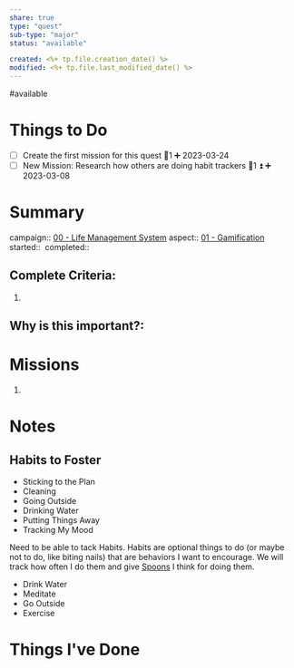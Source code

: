 ```yaml
---
share: true
type: "quest"
sub-type: "major"
status: "available"

created: <%+ tp.file.creation_date() %> 
modified: <%+ tp.file.last_modified_date() %>
---
```

 
#available 
# Things to Do
- [ ] Create the first mission for this quest 🥄1 ➕ 2023-03-24
- [ ] New Mission: Research how others are doing habit trackers 🥄1 ⏫ ➕ 2023-03-08 

# Summary
campaign:: [00 - Life Management System](./00%20-%20Life%20Management%20System.md)
aspect:: [01 - Gamification](./01%20-%20Gamification.md)
started:: 
completed::

## Complete Criteria:
1. 

## Why is this important?:

# Missions
1. 


# Notes
## Habits to Foster
- Sticking to the Plan
- Cleaning
- Going Outside
- Drinking Water
- Putting Things Away
- Tracking My Mood

Need to be able to tack Habits.  Habits are optional things to do (or maybe not to do, like biting nails) that are behaviors I want to encourage.  We will track how often I do them and give [Spoons](./Spoons.md) I think for doing them.
- Drink Water
- Meditate
- Go Outside
- Exercise

# Things I've Done
